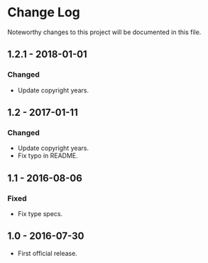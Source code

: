 # Change Log
Noteworthy changes to this project will be documented in this file.

## 1.2.1 - 2018-01-01
### Changed
- Update copyright years.

## 1.2 - 2017-01-11
### Changed
- Update copyright years.
- Fix typo in README.

## 1.1 - 2016-08-06
### Fixed
- Fix type specs.

## 1.0 - 2016-07-30
- First official release.
